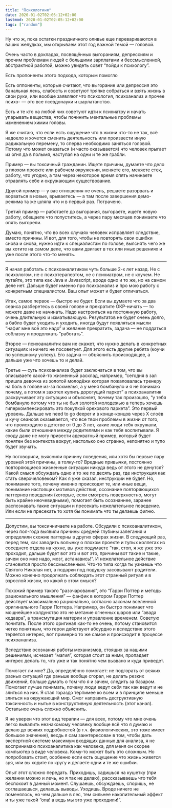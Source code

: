 ```yaml
---
title: "Психологиня"
date: 2020-01-02T02:05:12+02:00
lastmod: 2020-01-02T02:05:12+02:00
tags: ["random"]
---
```


Ну что ж, пока остатки праздничного оливье еще перевариваются в ваших желудках, мы открываем этот год важной темой — головой.

Очень часто в докладах, посвящённых выгораниям, депрессиям и прочим проблемам людей с большими зарплатами и бессмысленной, абстрактной работой, можно увидеть совет “пойди к психологу”. 

Есть пропоненты этого подхода, которым помогло

Есть оппоненты, которые считают, что выгорание или депрессия это банальная лень, слабость и советуют тряпке собраться и взять жизнь в свои руки, или вообще заявляют что психология, психоанализ и прочее психо- — это все псевдонауки и шарлатанство. 

Есть и те кто на любой чих советуют идти к психиатру и начать упарывать вещества, чтобы починить ментальные проблемы изменением химии головы.

Я же считаю, что если есть ощущение что в жизни что-то не так, всё надоело и хочется сменить деятельность или произвести иную радикальную перемену, то сперва необходимо заняться головой. Потому что может оказаться (и часто оказывается) что человек прыгает из огня да в полымя, наступая на одни и те же грабли. 

Пример — вы токсичный гражданин. Ищете причины, думаете что дело в плохом проекте или рабочем окружении, меняете его, меняете стек, работу, что угодно, а там через некоторое время опять начинаете отравлять себе и окружающим существование. 

Другой пример — у вас отношения не очень, решаете разорвать и ворваться в новые, врываетесь — а там после завершения демо-режима та же шляпа что и в первый раз. Потрачено.

Третий пример — работаете до выгорания, выгораете, ищете новую работу, обещаете что попуститесь, а через пару месяцев понимаете что опять выгорели.

Думаю, понятно, что во всех случаях человек исправляет следствие, вместо причины. И вот, для того, чтобы не повторять свои ошибки снова и снова, нужно идти к специалистам по голове, выяснять чего же вы хотите на самом деле, что вами двигает в тех или иных решениях и уже после этого что-то менять.

---

Я начал работать с психоаналитиком чуть больше 2-х лет назад. Не с психологом, не с психотерапевтом, не с психиатром, не с коучем. Не путайте, это типа как Java и Javascript, вроде одно и то же, но на самом деле нет. Дальше будет именно про психоанализ и про мою работу с конкретным специалистом. Ваш опыт может и будет отличаться. 

Итак, самое первое — быстро не будет. Если вы думаете что за два сеанса разберетесь в своей голове и прекратите ОКР-ничать — то можете даже не начинать. Надо настроиться на постоянную работу, очень длительную и изматывающую. Результатов не будет очень долго, а бабло будет уходить и уходить, иногда будут появляться мысли “нафиг мне всё это надо” и желание прекратить, задача — не поддаться соблазну и продолжать “работать”.

Второе — психоаналитик вам не скажет, что нужно делать в конкретных ситуациях и ничего не посоветует. Для этого есть другие ребята (коучи по успешному успеху). Его задача — объяснить происходящее, а дальше уже что хочешь то и делай.

Третье — суть психоанализа будет заключаться в том, что вы описываете какой-то жизненный расклад, например, “сегодня в зал пришла девочка из золотой молодёжи которая пожаловалась тренеру на боль в голове из-за похмелья, а у меня бомбануло и я не понимаю почему, а потом я захотел купить дорогущий паркет” а психоаналитик раскручивает эту ситуацию и объясняет, почему так произошло, “у тебя бомбануло потому что ты не был золотой молодежью а теперь хочешь гиперкомпенсировать это покупкой орехового паркета”. Это первый уровень. Дальше we need to go deeper и в конце-концов через X слоёв и кучу сеансов оказывается, что все твои проблемы в жизни от того, что происходило в детстве от 0 до 3 лет, какие люди тебя окружали, какие были отношения между родителями и как тебя воспитывали. Я сходу даже не могу привести адекватный пример, который будет понятен без контекста вокруг, настолько оно странно, непонятно и тупо будет звучать.

Ну поговорили, выяснили причину поведения, или хотя бы первые пару уровней этой причины, а толку-то? Вредные привычки, постоянно повторяющиеся жизненные ситуации никуда ведь от этого не денутся? Какой смысл обсуждать одно и то же по десять раз, где инструкция как стать сверхчеловеком? Как я уже сказал, инструкции не будет. Но, понимание того, почему именно происходят те, или иные вещи, понимание настоящих мотивов действия, осознание повторяющихся паттернов поведения (которые, если смотреть поверхностно, могут быть крайне неочевидными), помогает быть осознаннее, заранее распознавать такие ситуации и пресекать нежелательное поведение. Или если не пресекать то хотя бы понимать что ты делаешь фигню.

---

Допустим, вы токсичничаете на работе. Обсудили с психоаналитиком, через пол-года выявили причины средней глубины залегания и определили схожие паттерны в других сферах жизни. В следующий раз, перед тем, как заводить волынку о плохом проекте и тупых коллегах из соседнего отдела на кухне, вы уже подумаете “так, стоп, я же уже это проходил, дальше будет вот это и вот это, причины вот такие и такие, зачем оно мне надо, мозг, астанавись!”. И нежелательное действие становится просто бессмысленным. Что-то типа когда ты узнаешь что Святого Николая нет, а подарки под подушку засовывают родители. Можно конечно продолжать соблюдать этот странный ритуал и в взрослой жизни, но какой в этом смысл? 

Похожий пример такого “разочарования”, это “Гарри Поттер и методы рационального мышления” — фанфик в котором Гарри Поттер действует максимально рационально, согласно законам вселенной оригинального Гарри Поттера. Например, он быстро понимает что мощнейшее колдунство это не метание огненных шаров или “авада кедавра”, а трансмутация материи и управление временем. Советую почитать. После этого оригинал как-то не очень, потому становится четко понятным, что герои действуют абсурдно и вследствие этого теряется интерес, вот примерно то же самое и происходит в процессе психоанализа.

Вследствие осознания работы механизмов, стоящих за нашими решениями, исчезает “магия”, которая стоит за ними, пропадает интерес делать то, что уже и так понятно чем вызвано и куда приведет.

Помогает ли мне? Да, определённо помогает: не подгорать от всяких разных ситуаций где раньше вообще сгорал, не делать резких движений, больше думать о том что я и зачем, следить за базаром. Помогает лучше понимать, почему люди ведут себя так как ведут и не злиться на них. Я стал гораздо терпимее ко всем и в принципе меньше злиться на окружающий мир. Смог направить деструктивную токсичность и нытье в конструктивную деятельность (этот канал). Остальное очень сложно объяснить.

Я не уверен что этот вид терапии — для всех, потому что мне очень легко вывалить незнакомому человеку вообще всё что я думаю и делаю до всяких подробностей (в т.ч. физиологических, это тоже имеет большое значение), весдь я сам заинтересован в том, чтобы дать экспертной системе максимум входящих данных для анализа, я не воспринимаю психоаналитика как человека, для меня он скорее компьютер в виде человека. Кому-то может быть это сложным. Но попробовать стоит, особенно если есть ощущение что жизнь живется зря, или вы ходите по кругу и делаете одни и те же ошибки.

Опыт этот сложно передать. Приходишь, садишься на кушетку (при желании можно и лечь, но я так не делаю), рассказываешь что тебя беспокоит в данный момент. Слушаешь, обсуждаешь, споришь, не соглашаешься, делаешь выводы. Уходишь. Вроде ничего не поменялось, но чем дальше в лес, тем сильнее накопительный эффект и ты уже такой “опа! а ведь мы это уже проходили!”.